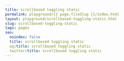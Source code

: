 ```yaml
---
title: scrollbased toggling static
permalink: playground/{{ page.fileSlug }}/index.html
layout: playground/scrollbased-toggling-static.html
slug: scrollbased-toggling-static
tags: pages
seo:
  noindex: false
  title: scrollbased toggling static
  og:title: scrollbased toggling static
  twitter:title: scrollbased toggling static
---
```




